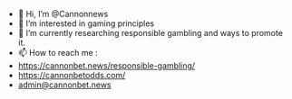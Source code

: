 - 👋 Hi, I’m @Cannonnews
- 👀 I’m interested in gaming principles
- 🌱 I’m currently researching responsible gambling and ways to promote it.
- 📫 How to reach me :
- https://cannonbet.news/responsible-gambling/
- https://cannonbetodds.com/
- admin@cannonbet.news

<!---
Cannonnews/Cannonnews is a ✨ special ✨ repository because its `README.md` (this file) appears on your GitHub profile.
You can click the Preview link to take a look at your changes.
--->
